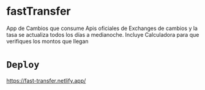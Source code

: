 # fastTransfer
App de Cambios que consume Apis oficiales de Exchanges de cambios y la tasa se actualiza todos los días a medianoche. Incluye Calculadora para que verifiques los montos que llegan

# `Deploy`
https://fast-transfer.netlify.app/
